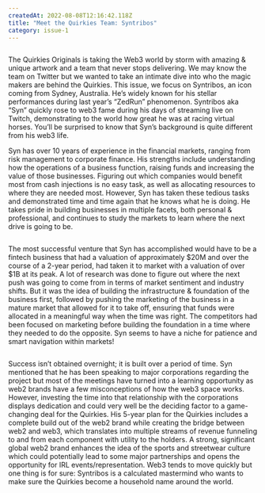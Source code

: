 ```yaml
---
createdAt: 2022-08-08T12:16:42.118Z
title: "Meet the Quirkies Team: Syntribos"
category: issue-1
---
```

<img src="/img/img_4994.png" alt="" title="Syntribos at NFT NYC, June 2022" class="image_wrapped"/>

The Quirkies Originals is taking the Web3 world by storm with amazing & unique artwork and a team that never stops delivering. We may know the team on Twitter but we wanted to take an intimate dive into who the magic makers are behind the Quirkies. This issue, we focus on Syntribos, an icon coming from Sydney, Australia. He’s widely known for his stellar performances during last year’s “ZedRun” phenomenon. Syntribos aka “Syn” quickly rose to web3 fame during his days of streaming live on Twitch, demonstrating to the world how great he was at racing virtual horses. You’ll be surprised to know that Syn’s background is quite different from his web3 life.

Syn has over 10 years of experience in the financial markets, ranging from risk management to corporate finance. His strengths include understanding how the operations of a business function, raising funds and increasing the value of those businesses. Figuring out which companies would benefit most from cash injections is no easy task, as well as allocating resources to where they are needed most. However, Syn has taken these tedious tasks and demonstrated time and time again that he knows what he is doing. He takes pride in building businesses in multiple facets, both personal & professional, and continues to study the markets to learn where the next drive is going to be. 

<img src="/img/img_4929.jpeg" alt="" title="Syntribos talking to holders, NFT NYC June 2022" class=""/>

The most successful venture that Syn has accomplished would have to be a fintech business that had a valuation of approximately $20M and over the course of a 2-year period, had taken it to market with a valuation of over $1B at its peak. A lot of research was done to figure out where the next push was going to come from in terms of market sentiment and industry shifts. But it was the idea of building the infrastructure & foundation of the business first, followed by pushing the marketing of the business in a mature market that allowed for it to take off, ensuring that funds were allocated in a meaningful way when the time was right. The competitors had been focused on marketing before building the foundation in a time where they needed to do the opposite. Syn seems to have a niche for patience and smart navigation within markets!

<img src="/img/syn-pfp.png" alt="" title="" class=""/>

Success isn’t obtained overnight; it is built over a period of time. Syn mentioned that he has been speaking to major corporations regarding the project but most of the meetings have turned into a learning opportunity as web2 brands have a few misconceptions of how the web3 space works. However, investing the time into that relationship with the corporations displays dedication and could very well be the deciding factor to a game-changing deal for the Quirkies. His 5-year plan for the Quirkies includes a complete build out of the web2 brand while creating the bridge between web2 and web3, which translates into multiple streams of revenue funneling to and from each component with utility to the holders. A strong, significant global web2 brand enhances the idea of the sports and streetwear culture which could potentially lead to some major partnerships and opens the opportunity for IRL events/representation. Web3 tends to move quickly but one thing is for sure: Syntribos is a calculated mastermind who wants to make sure the Quirkies become a household name around the world.